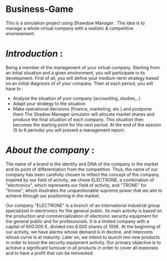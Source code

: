 # Business-Game
This is a simulation project using Shawdow Manager . The idea is to manage a whole virtual company with a realistic &amp; competitive environement.

# $Introduction$ :

Being a member of the management of your virtual company. Starting from an initial situation and a given environment, you will participate in its development.
First of all, you will define your medium-term strategy based on an initial diagnosis of of your company.
Then at each period, you will have to :
- Analyze the situation of your company (accounting, studies,..)
- Adapt your strategy to the situation
- Make operational decisions (finance, marketing, etc.) and postpone them
The Shadow Manager simulator will allocate market shares and produce the final situation
of each company. This situation then becomes the starting point for the next period.
At the end of the session (5 to 6 periods) you will present a management report.

# $About$ $the$ $company$ :

The name of a brand is the identity and DNA of the company in the market and its point of differentiation from the competition. Thus, the name of our company has been carefully chosen to reflect the concept of the company. Inspired by our field of activity, we chose ELECTRONE, a combination of "electronics", which represents our field of activity, and "TRONE" for "throne", which illustrates the unquestionable supreme power that we aim to achieve through our positioning in the market.

Our company "ELECTRONE" is a branch of an international industrial group specialized in electronics for the general public. Its main activity is based on the production and commercialization of electronic security equipment for the general public and for professionals. It is a limited company with a capital of 600.000 €, divided into 6.000 shares of 100€.
At the beginning of our activity, we have alarms whose demand is in decline, and intercoms whose curve is at maturity. Later on, we intend to launch two new products in order to boost the security equipment activity.
Our primary objective is to achieve a significant turnover in all products in order to cover all expenses and to have a profit that can be reinvested.
